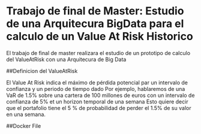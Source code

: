 # Trabajo de final de Master: Estudio de una Arquitecura BigData para el calculo de un Value At Risk Historico

El trabajo de final de master realizara el estudio de un prototipo de calculo del ValueAtRisk con una Arquitecura de Big Data

##Definicion del ValueAtRisk


El Value At Risk indica el máximo de pérdida potencial par un intervalo de confianza  y un periodo de tiempo dado
Por ejemplo,  hablaremos de una VaR de 1.5% sobre una cartera de 100 millones de euros con un intervalo de confianza de  5% et un horizon temporal de una semana
Esto quiere decir que el portafolio tiene el 5 % de probabilidad de perder el 1.5% de su valor en una semana. 

##Docker File
